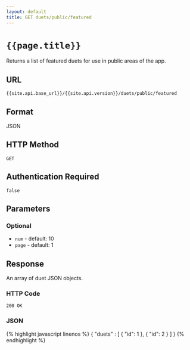 ```yaml
---
layout: default
title: GET duets/public/featured
---
```

# `{{page.title}}`

Returns a list of featured duets for use in public areas of the app.

## URL

`{{site.api.base_url}}/{{site.api.version}}/duets/public/featured`

## Format

JSON

## HTTP Method

`GET`

## Authentication Required

`false`

## Parameters

### Optional

* `num` - default: 10
* `page` - default: 1

## Response

An array of duet JSON objects.

### HTTP Code

`200 OK`

### JSON

{% highlight javascript linenos %}
{
  "duets" : [
    {
      "id": 1
    },
    {
      "id": 2
    }
  ]
}
{% endhighlight %}